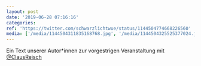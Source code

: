 ```yaml
---
layout: post
date: '2019-06-28 07:16:16'
categories: 
ref: 'https://twitter.com/schwarzlichtwue/status/1144504774668226560'
media: ['/media/1144504311835168768.jpg', '/media/1144504325525377024.jpg']
---
```

Ein Text unserer Autor\*innen zur vorgestrigen Veranstaltung mit [@ClausReisch](https://twitter.com/ClausReisch) 